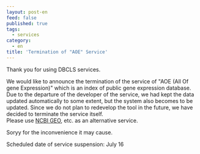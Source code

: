 ```yaml
---
layout: post-en
feed: false
published: true
tags:
  - services
category:
  - en
title: 'Termination of "AOE" Service'
---
```

Thank you for using DBCLS services.<br />

We would like to announce the termination of the service of "AOE (All Of gene Expression)" which is an index of public gene expression database. Due to the departure of the developer of the service, we had kept the data updated automatically to some extent, but the system also becomes to be updated. Since we do not plan to redevelop the tool in the future, we have decided to terminate the service itself.<br />
Please use [NCBI GEO](https://www.ncbi.nlm.nih.gov/geo/), etc. as an alternative service.<br />

Soryy for the inconvenience it may cause.<br />

Scheduled date of service suspension: July 16
